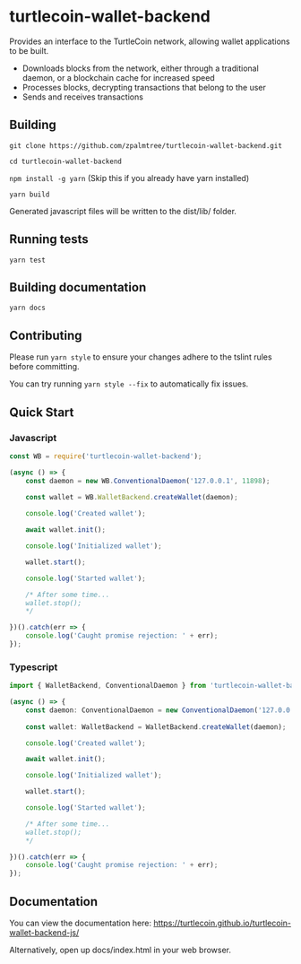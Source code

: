 # turtlecoin-wallet-backend

Provides an interface to the TurtleCoin network, allowing wallet applications to be built.

* Downloads blocks from the network, either through a traditional daemon, or a blockchain cache for increased speed
* Processes blocks, decrypting transactions that belong to the user
* Sends and receives transactions

## Building

`git clone https://github.com/zpalmtree/turtlecoin-wallet-backend.git`

`cd turtlecoin-wallet-backend`

`npm install -g yarn` (Skip this if you already have yarn installed)

`yarn build`

Generated javascript files will be written to the dist/lib/ folder.

## Running tests

`yarn test`

## Building documentation

`yarn docs`

## Contributing

Please run `yarn style` to ensure your changes adhere to the tslint rules before committing.

You can try running `yarn style --fix` to automatically fix issues.

## Quick Start

### Javascript

```javascript
const WB = require('turtlecoin-wallet-backend');

(async () => {
    const daemon = new WB.ConventionalDaemon('127.0.0.1', 11898);
    
    const wallet = WB.WalletBackend.createWallet(daemon);

    console.log('Created wallet');

    await wallet.init();

    console.log('Initialized wallet');

    wallet.start();

    console.log('Started wallet');

    /* After some time...
    wallet.stop();
    */

})().catch(err => {
    console.log('Caught promise rejection: ' + err);
});
```

### Typescript

```typescript
import { WalletBackend, ConventionalDaemon } from 'turtlecoin-wallet-backend';

(async () => {
    const daemon: ConventionalDaemon = new ConventionalDaemon('127.0.0.1', 11898);
    
    const wallet: WalletBackend = WalletBackend.createWallet(daemon);

    console.log('Created wallet');

    await wallet.init();

    console.log('Initialized wallet');

    wallet.start();

    console.log('Started wallet');

    /* After some time...
    wallet.stop();
    */

})().catch(err => {
    console.log('Caught promise rejection: ' + err);
});
```

## Documentation

You can view the documentation here: https://turtlecoin.github.io/turtlecoin-wallet-backend-js/

Alternatively, open up docs/index.html in your web browser.
